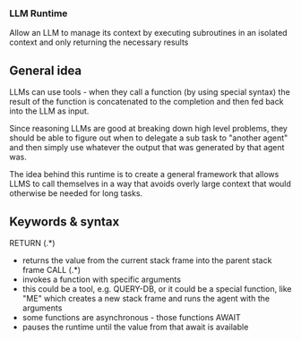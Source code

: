 ### LLM Runtime
Allow an LLM to manage its context by executing subroutines in an isolated context and only returning the necessary results

## General idea
LLMs can use tools - when they call a function (by using special syntax) the result of the function is concatenated to
the completion and then fed back into the LLM as input.

Since reasoning LLMs are good at breaking down high level problems, they should be able to figure out when to delegate a
sub task to "another agent" and then simply use whatever the output that was generated by that agent was.

The idea behind this runtime is to create a general framework that allows LLMS to call themselves in a way that
avoids overly large context that would otherwise be needed for long tasks.

## Keywords & syntax
RETURN (<value>.*)
  - returns the value from the current stack frame into the parent stack frame
CALL <FUNCTION> (<argument>.*)
  - invokes a function with specific arguments
  - this could be a tool, e.g. QUERY-DB, or it could be a special function, like "ME" which creates a new stack frame and runs the agent with the arguments
  - some functions are asynchronous - those functions
AWAIT <TICKET>
  - pauses the runtime until the value from that await is available
